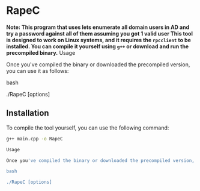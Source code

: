  
# RapeC

**Note: This program that uses lets enumerate all domain users in AD and try a password against all of them assuming you got 1 valid user
This tool is designed to work on Linux systems, and it requires the `rpcclient` to be installed. You can compile it yourself using `g++` or download and run the precompiled binary.**
Usage

Once you've compiled the binary or downloaded the precompiled version, you can use it as follows:

bash

./RapeC [options] 

## Installation

To compile the tool yourself, you can use the following command:

```bash
g++ main.cpp -o RapeC

Usage

Once you've compiled the binary or downloaded the precompiled version, you can use it as follows:

bash

./RapeC [options]
